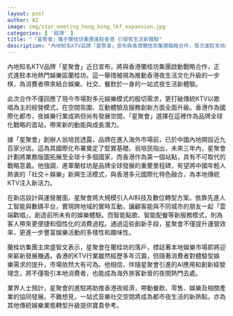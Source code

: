 ```yaml
---
layout: post
author: AI
image: img/star_meeting_hong_kong_lkf_expansion.jpg
categories: [ '經濟' ]
title: "「星聚會」攜手蘭桂坊集團進駐香港 引領夜生活新體驗"
description: "內地知名KTV品牌「星聚會」宣布與香港蘭桂坊集團戰略合作，首次進駐本地娛樂地標蘭桂坊，結合AI科技和數位轉型，打造娛樂、社交及餐飲於一身的一站式夜生活新空間，推動傳統KTV行業升級，並助力香港夜經濟發展。"
---
```

內地知名KTV品牌「星聚會」近日宣布，將與香港蘭桂坊集團啟動戰略合作，正式進駐本地熱門娛樂區蘭桂坊。這一舉措被視為推動香港夜生活文化升級的一步棋，為消費者帶來結合娛樂、社交、餐飲於一身的一站式夜生活新體驗。

此次合作不僅回應了現今市場對多元娛樂模式的殷切需求，更打破傳統KTV以歌唱為主的經營模式，在空間氛圍、互動體驗及服務創新方面全面升級。香港作為國際化都市，夜娛樂行業成熟但尚有發展空間，「星聚會」選擇在這裡作為品牌全球化戰略的首站，帶來新的動能與成長潛力。

據「星聚會」創辦人翁培民透露，品牌在進入海外市場前，已於中國內地開設近九百家分店。這為其國際化布署奠定了堅實基礎。翁培民指出，未來三年內，星聚會計劃將業務版圖拓展至全球十多個國家，而香港作為第一個站點，具有不可取代的戰略意義。他強調，進軍蘭桂坊是品牌全球發展的重要里程碑，有望將中國年輕人熱衷的「社交＋娛樂」新興生活模式，與香港多元國際化特色融合，為本地傳統KTV注入新活力。

在新店設計與運營層面，星聚會將大規模引入AI科技及數位轉型方案。依靠先進人工智能與數碼平台，實現跨地域的實時互動，讓顧客能與不同城市的朋友一起「雲端歡唱」，創造前所未有的娛樂體驗。而智能點歌、智能配餐等新服務模式，則為客人帶來更便捷和個性化的消費過程。通過這些創新手段，星聚會不僅提升運營效率，更進一步豐富娛樂活動的多樣性和趣味性。

蘭桂坊集團主席盛智文表示，星聚會在蘭桂坊的落戶，標誌著本地娛樂市場即將迎來嶄新發展機遇。香港的KTV行業雖然經歷多年沉澱，但隨著消費者對體驗型娛樂需求的提升，市場依然大有可為。他相信，伴隨星聚會引進的AI應用和創新經營理念，將不僅吸引本地消費者，也能成為海外旅客新晉的夜間熱門去處。

業界人士預計，星聚會的進駐將助推香港夜經濟，帶動餐飲、零售、娛樂及相關產業的協同發展。不難想見，一站式音樂社交空間將成為都市夜生活的新熱點，亦為其他傳統娛樂業態轉型升級提供寶貴參考。